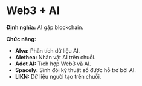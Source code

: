 # Web3 + AI

**Định nghĩa:** AI gặp blockchain.

**Chức năng:**
- **Alva:** Phân tích dữ liệu AI.
- **Alethea:** Nhân vật AI trên chuỗi.
- **Adot AI:** Tích hợp Web3 và AI.
- **Spacely:** Sinh đôi kỹ thuật số được hỗ trợ bởi AI.
- **LIKN:** Dữ liệu người tạo trên chuỗi.